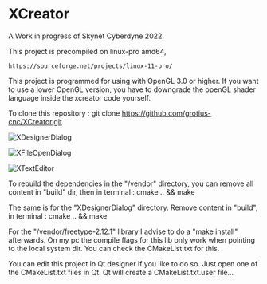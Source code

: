 # XCreator

A Work in progress of Skynet Cyberdyne 2022.

This project is precompiled on linux-pro amd64, 

	https://sourceforge.net/projects/linux-11-pro/

This project is programmed for using with OpenGL 3.0 or higher.
If you want to use a lower OpenGL version, you have to downgrade the openGL shader language inside the xcreator code yourself. 

To clone this repository :
	git clone https://github.com/grotius-cnc/XCreator.git


![XDesignerDialog](https://user-images.githubusercontent.com/44880102/194404378-7965d88d-a66b-4fd6-8747-61146b25c7c8.jpg)

![XFileOpenDialog](https://user-images.githubusercontent.com/44880102/194404395-12e6be5d-ba60-4a6e-bd87-ab3418a3d4db.jpg)

![XTextEditor](https://user-images.githubusercontent.com/44880102/194404400-12750fca-4301-4aa4-a9c4-6ff7d00b8811.jpg)

To rebuild the dependencies in the "/vendor" directory, you can remove all content in "build" dir, then in terminal : cmake .. && make

The same is for the "XDesignerDialog" directory. Remove content in "build", in terminal : cmake .. && make

For the "/vendor/freetype-2.12.1" library I advise to do a "make install" afterwards. On my pc the compile flags for this lib only work
when pointing to the local system dir. You can check the CMakeList.txt for this.

You can edit this project in Qt designer if you like to do so. Just open one of the CMakeList.txt files in Qt.
Qt will create a CMakeList.txt.user file... 




